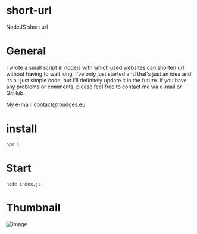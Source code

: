 # short-url
NodeJS short url

# General
I wrote a small script in nodejs with which used websites can shorten url without having to wait long, I've only just started and that's just an idea and its all just simple code, but I'll definitely update it in the future. If you have any problems or comments, please feel free to contact me via e-mail or GitHub. 

My e-mail: contact@roudges.eu

# install
```npm i```

# Start 
```node index.js```

# Thumbnail 
![image](https://user-images.githubusercontent.com/100806802/219902684-c9d6ab4a-c8c8-4a20-8587-d12e3545134e.png)
